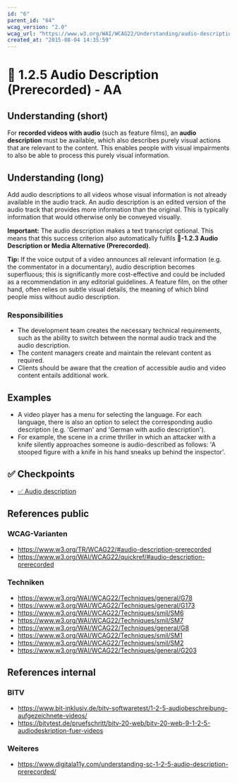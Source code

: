 ```yaml
---
id: "6"
parent_id: "64"
wcag_version: "2.0"
wcag_url: "https://www.w3.org/WAI/WCAG22/Understanding/audio-description-prerecorded.html"
created_at: "2015-08-04 14:35:59"
---
```


# 📜 1.2.5 Audio Description (Prerecorded) - AA

## Understanding (short)

For **recorded videos with audio** (such as feature films), an **audio description** must be available, which also describes purely visual actions that are relevant to the content. This enables people with visual impairments to also be able to process this purely visual information.

## Understanding (long)

Add audio descriptions to all videos whose visual information is not already available in the audio track. An audio description is an edited version of the audio track that provides more information than the original. This is typically information that would otherwise only be conveyed visually.

**Important:** The audio description makes a text transcript optional. This means that this success criterion also automatically fulfils **📜-1.2.3 Audio Description or Media Alternative (Prerecorded)**.

**Tip:** If the voice output of a video announces all relevant information (e.g. the commentator in a documentary), audio description becomes superfluous; this is significantly more cost-effective and could be included as a recommendation in any editorial guidelines. A feature film, on the other hand, often relies on subtle visual details, the meaning of which blind people miss without audio description.

### Responsibilities

- The development team creates the necessary technical requirements, such as the ability to switch between the normal audio track and the audio description.
- The content managers create and maintain the relevant content as required.
- Clients should be aware that the creation of accessible audio and video content entails additional work.

## Examples

- A video player has a menu for selecting the language. For each language, there is also an option to select the corresponding audio description (e.g. 'German' and 'German with audio description').
- For example, the scene in a crime thriller in which an attacker with a knife silently approaches someone is audio-described as follows: 'A stooped figure with a knife in his hand sneaks up behind the inspector'.

## ✅ Checkpoints

- [✅ Audio description](audio-description)

## References public

### WCAG-Varianten
- <https://www.w3.org/TR/WCAG22/#audio-description-prerecorded>
- <https://www.w3.org/WAI/WCAG22/quickref/#audio-description-prerecorded>

### Techniken
- <https://www.w3.org/WAI/WCAG22/Techniques/general/G78>
- <https://www.w3.org/WAI/WCAG22/Techniques/general/G173>
- <https://www.w3.org/WAI/WCAG22/Techniques/smil/SM6>
- <https://www.w3.org/WAI/WCAG22/Techniques/smil/SM7>
- <https://www.w3.org/WAI/WCAG22/Techniques/general/G8>
- <https://www.w3.org/WAI/WCAG22/Techniques/smil/SM1>
- <https://www.w3.org/WAI/WCAG22/Techniques/smil/SM2>
- <https://www.w3.org/WAI/WCAG22/Techniques/general/G203>

## References internal

### BITV
- <https://www.bit-inklusiv.de/bitv-softwaretest/1-2-5-audiobeschreibung-aufgezeichnete-videos/>
- <https://bitvtest.de/pruefschritt/bitv-20-web/bitv-20-web-9-1-2-5-audiodeskription-fuer-videos>

### Weiteres
- <https://www.digitala11y.com/understanding-sc-1-2-5-audio-description-prerecorded/>